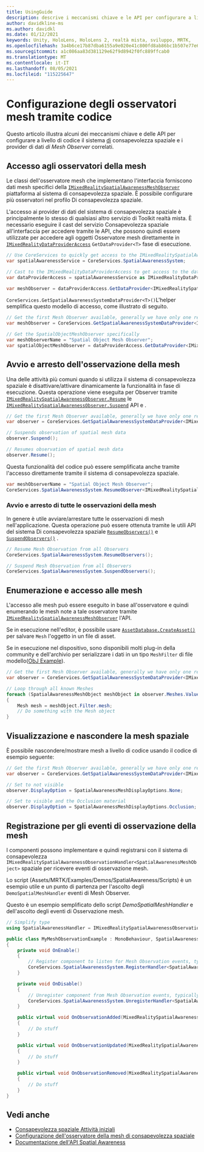 ```yaml
---
title: UsingGuide
description: descrive i meccanismi chiave e le API per configurare a livello di codice il sistema di consapevolezza spaziale
author: davidkline-ms
ms.author: davidkl
ms.date: 01/12/2021
keywords: Unity, HoloLens, HoloLens 2, realtà mista, sviluppo, MRTK,
ms.openlocfilehash: 3a4b6ce17b87dba6155a9e020e41c800fd8ab86bc1b507e77e680fe9ec9a6687
ms.sourcegitcommit: a1c086aa83d381129e62f9d8942f0fc889ffcab0
ms.translationtype: MT
ms.contentlocale: it-IT
ms.lasthandoff: 08/05/2021
ms.locfileid: "115225647"
---
```

# <a name="configuring-mesh-observers-via-code"></a>Configurazione degli osservatori mesh tramite codice

Questo articolo illustra alcuni dei meccanismi chiave e delle API per configurare a livello di codice il sistema [di](spatial-awareness-getting-started.md) consapevolezza spaziale e i provider di dati *di Mesh Observer* correlati.

## <a name="accessing-mesh-observers"></a>Accesso agli osservatori della mesh

Le classi dell'osservatore mesh che implementano l'interfaccia forniscono dati mesh specifici della [`IMixedRealitySpatialAwarenessMeshObserver`](xref:Microsoft.MixedReality.Toolkit.SpatialAwareness.IMixedRealitySpatialAwarenessMeshObserver) piattaforma al sistema di consapevolezza spaziale. È possibile configurare più osservatori nel profilo Di consapevolezza spaziale.

L'accesso ai provider di dati del sistema di consapevolezza spaziale è principalmente lo stesso di qualsiasi altro servizio di Toolkit realtà mista. È necessario eseguire il cast del servizio Consapevolezza spaziale all'interfaccia per accedere tramite le API, che possono quindi essere utilizzate per accedere agli oggetti Osservatore mesh direttamente in [`IMixedRealityDataProviderAccess`](xref:Microsoft.MixedReality.Toolkit.IMixedRealityDataProviderAccess) `GetDataProvider<T>` fase di esecuzione.

```c#
// Use CoreServices to quickly get access to the IMixedRealitySpatialAwarenessSystem
var spatialAwarenessService = CoreServices.SpatialAwarenessSystem;

// Cast to the IMixedRealityDataProviderAccess to get access to the data providers
var dataProviderAccess = spatialAwarenessService as IMixedRealityDataProviderAccess;

var meshObserver = dataProviderAccess.GetDataProvider<IMixedRealitySpatialAwarenessMeshObserver>();
```

`CoreServices.GetSpatialAwarenessSystemDataProvider<T>()`L'helper semplifica questo modello di accesso, come illustrato di seguito.

```c#
// Get the first Mesh Observer available, generally we have only one registered
var meshObserver = CoreServices.GetSpatialAwarenessSystemDataProvider<IMixedRealitySpatialAwarenessMeshObserver>();

// Get the SpatialObjectMeshObserver specifically
var meshObserverName = "Spatial Object Mesh Observer";
var spatialObjectMeshObserver = dataProviderAccess.GetDataProvider<IMixedRealitySpatialAwarenessMeshObserver>(meshObserverName);
```

## <a name="starting-and-stopping-mesh-observation"></a>Avvio e arresto dell'osservazione della mesh

Una delle attività più comuni quando si utilizza il sistema di consapevolezza spaziale è disattivare/attivare dinamicamente la funzionalità in fase di esecuzione. Questa operazione viene eseguita per Observer tramite [`IMixedRealitySpatialAwarenessObserver.Resume`](xref:Microsoft.MixedReality.Toolkit.SpatialAwareness.IMixedRealitySpatialAwarenessObserver.Resume) le [`IMixedRealitySpatialAwarenessObserver.Suspend`](xref:Microsoft.MixedReality.Toolkit.SpatialAwareness.IMixedRealitySpatialAwarenessObserver.Suspend) API e .

```c#
// Get the first Mesh Observer available, generally we have only one registered
var observer = CoreServices.GetSpatialAwarenessSystemDataProvider<IMixedRealitySpatialAwarenessMeshObserver>();

// Suspends observation of spatial mesh data
observer.Suspend();

// Resumes observation of spatial mesh data
observer.Resume();
```

Questa funzionalità del codice può essere semplificata anche tramite l'accesso direttamente tramite il sistema di consapevolezza spaziale.

```c#
var meshObserverName = "Spatial Object Mesh Observer";
CoreServices.SpatialAwarenessSystem.ResumeObserver<IMixedRealitySpatialAwarenessMeshObserver>(meshObserverName);
```

### <a name="starting-and-stopping-all-mesh-observation"></a>Avvio e arresto di tutte le osservazioni della mesh

In genere è utile avviare/arrestare tutte le osservazioni di mesh nell'applicazione. Questa operazione può essere ottenuta tramite le utili API del sistema Di consapevolezza spaziale [`ResumeObservers()`](xref:Microsoft.MixedReality.Toolkit.SpatialAwareness.IMixedRealitySpatialAwarenessSystem.ResumeObservers) e [`SuspendObservers()`](xref:Microsoft.MixedReality.Toolkit.SpatialAwareness.IMixedRealitySpatialAwarenessSystem.SuspendObservers) .

```c#
// Resume Mesh Observation from all Observers
CoreServices.SpatialAwarenessSystem.ResumeObservers();

// Suspend Mesh Observation from all Observers
CoreServices.SpatialAwarenessSystem.SuspendObservers();
```

## <a name="enumerating-and-accessing-the-meshes"></a>Enumerazione e accesso alle mesh

L'accesso alle mesh può essere eseguito in base all'osservatore e quindi enumerando le mesh note a tale osservatore tramite [`IMixedRealitySpatialAwarenessMeshObserver`](xref:Microsoft.MixedReality.Toolkit.SpatialAwareness.IMixedRealitySpatialAwarenessMeshObserver) l'API.

Se in esecuzione nell'editor, è possibile usare [`AssetDatabase.CreateAsset()`](https://docs.unity3d.com/ScriptReference/AssetDatabase.CreateAsset.html) per salvare `Mesh` l'oggetto in un file di asset.

Se in esecuzione nel dispositivo, sono disponibili molti plug-in della community e dell'archivio per serializzare i dati in un tipo `MeshFilter` di file modello([ObJ Example](http://wiki.unity3d.com/index.php/ObjExporter)).

```c#
// Get the first Mesh Observer available, generally we have only one registered
var observer = CoreServices.GetSpatialAwarenessSystemDataProvider<IMixedRealitySpatialAwarenessMeshObserver>();

// Loop through all known Meshes
foreach (SpatialAwarenessMeshObject meshObject in observer.Meshes.Values)
{
    Mesh mesh = meshObject.Filter.mesh;
    // Do something with the Mesh object
}
```

## <a name="showing-and-hiding-the-spatial-mesh"></a>Visualizzazione e nascondere la mesh spaziale

È possibile nascondere/mostrare mesh a livello di codice usando il codice di esempio seguente:

```c#
// Get the first Mesh Observer available, generally we have only one registered
var observer = CoreServices.GetSpatialAwarenessSystemDataProvider<IMixedRealitySpatialAwarenessMeshObserver>();

// Set to not visible
observer.DisplayOption = SpatialAwarenessMeshDisplayOptions.None;

// Set to visible and the Occlusion material
observer.DisplayOption = SpatialAwarenessMeshDisplayOptions.Occlusion;
```

## <a name="registering-for-mesh-observation-events"></a>Registrazione per gli eventi di osservazione della mesh

I componenti possono implementare e quindi registrarsi con il sistema di consapevolezza `IMixedRealitySpatialAwarenessObservationHandler<SpatialAwarenessMeshObject>` spaziale per ricevere eventi di osservazione mesh.

Lo script (Assets/MRTK/Examples/Demos/SpatialAwareness/Scripts) è un esempio utile e un punto di partenza per l'ascolto degli `DemoSpatialMeshHandler` eventi di Mesh Observer.

Questo è un esempio semplificato dello script *DemoSpatialMeshHandler* e dell'ascolto degli eventi di Osservazione mesh.

```c#
// Simplify type
using SpatialAwarenessHandler = IMixedRealitySpatialAwarenessObservationHandler<SpatialAwarenessMeshObject>;

public class MyMeshObservationExample : MonoBehaviour, SpatialAwarenessHandler
{
    private void OnEnable()
    {
        // Register component to listen for Mesh Observation events, typically done in OnEnable()
        CoreServices.SpatialAwarenessSystem.RegisterHandler<SpatialAwarenessHandler>(this);
    }

    private void OnDisable()
    {
        // Unregister component from Mesh Observation events, typically done in OnDisable()
        CoreServices.SpatialAwarenessSystem.UnregisterHandler<SpatialAwarenessHandler>(this);
    }

    public virtual void OnObservationAdded(MixedRealitySpatialAwarenessEventData<SpatialAwarenessMeshObject> eventData)
    {
        // Do stuff
    }

    public virtual void OnObservationUpdated(MixedRealitySpatialAwarenessEventData<SpatialAwarenessMeshObject> eventData)
    {
        // Do stuff
    }

    public virtual void OnObservationRemoved(MixedRealitySpatialAwarenessEventData<SpatialAwarenessMeshObject> eventData)
    {
        // Do stuff
    }
}
```

## <a name="see-also"></a>Vedi anche

- [Consapevolezza spaziale Attività iniziali](spatial-awareness-getting-started.md)
- [Configurazione dell'osservatore della mesh di consapevolezza spaziale](configuring-spatial-awareness-mesh-observer.md)
- [Documentazione dell'API Spatial Awareness](xref:Microsoft.MixedReality.Toolkit.SpatialAwareness)
